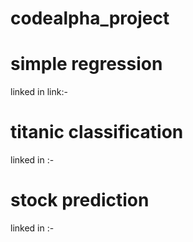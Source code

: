 # codealpha_project
# simple regression
   linked in link:-
 
# titanic classification
   linked in :-

# stock prediction
   linked in :-

